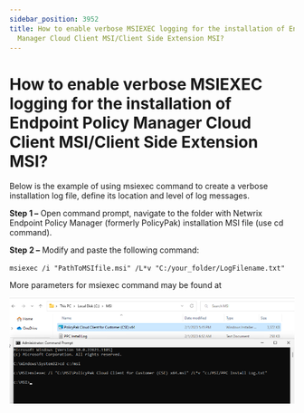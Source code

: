 ```yaml
---
sidebar_position: 3952
title: How to enable verbose MSIEXEC logging for the installation of Endpoint Policy
  Manager Cloud Client MSI/Client Side Extension MSI?
---
```


# How to enable verbose MSIEXEC logging for the installation of Endpoint Policy Manager Cloud Client MSI/Client Side Extension MSI?

Below is the example of using msiexec command to create a verbose installation log file, define its location
and level of log messages.

**Step 1 –** Open command prompt, navigate to the folder with Netwrix Endpoint Policy Manager (formerly PolicyPak) installation MSI file (use cd
command).

**Step 2 –** Modify and paste the following command:

`msiexec /i "PathToMSIfile.msi" /L*v "C:/your_folder/LogFilename.txt"`

More parameters for msiexec command may be found at 

![](../../../../../../../static/images/PolicyPak/Content/Resources/Images/Cloud/Log/928_1_image-20230207215348-7_950x351.png)